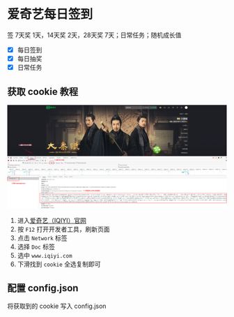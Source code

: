 # 爱奇艺每日签到

签 7天奖 1天，14天奖 2天，28天奖 7天；日常任务；随机成长值

- [x] 每日签到
- [x] 每日抽奖
- [x] 日常任务

## 获取 cookie 教程

![获取 cookie 教程](./img/iqiyi_cookie.png)

1. 进入[爱奇艺（IQIYI）官网](https://www.iqiyi.com/)
2. 按 `F12` 打开开发者工具，刷新页面
3. 点击 `Network` 标签
4. 选择 `Doc` 标签
5. 选中 `www.iqiyi.com`
6. 下滑找到 `cookie` 全选复制即可

## 配置 config.json

将获取到的 cookie 写入 config.json